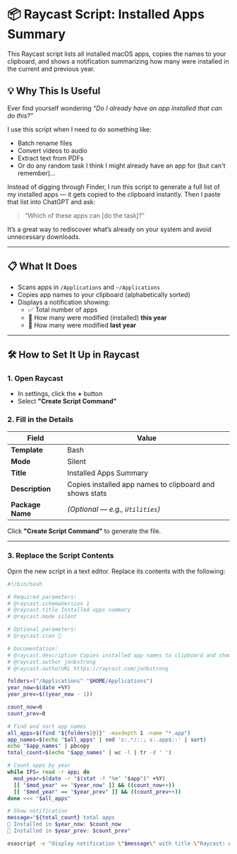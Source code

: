 # 📦 Raycast Script: Installed Apps Summary

This Raycast script lists all installed macOS apps, copies the names to your clipboard, and shows a notification summarizing how many were installed in the current and previous year.

## 💡 Why This Is Useful

Ever find yourself wondering *“Do I already have an app installed that can do this?”*

I use this script when I need to do something like:
- Batch rename files  
- Convert videos to audio  
- Extract text from PDFs  
- Or do any random task I think I might already have an app for (but can't remember)...

Instead of digging through Finder, I run this script to generate a full list of my installed apps — it gets copied to the clipboard instantly. Then I paste that list into ChatGPT and ask:

> “Which of these apps can [do the task]?”

It’s a great way to rediscover what’s already on your system and avoid unnecessary downloads.

---

## 📋 What It Does

- Scans apps in `/Applications` and `~/Applications`
- Copies app names to your clipboard (alphabetically sorted)
- Displays a notification showing:
  - ✅ Total number of apps
  - 📆 How many were modified (installed) **this year**
  - 📆 How many were modified **last year**

---

## 🛠 How to Set It Up in Raycast

### 1. Open Raycast

- In settings, click the **+** button 
- Select **"Create Script Command"**

### 2. Fill in the Details

| Field             | Value                                                  |
|------------------|--------------------------------------------------------|
| **Template**      | Bash                                                   |
| **Mode**          | Silent                                                 |
| **Title**         | Installed Apps Summary                                 |
| **Description**   | Copies installed app names to clipboard and shows stats |
| **Package Name**  | *(Optional — e.g., `Utilities`)*                       |

Click **"Create Script Command"** to generate the file.

---

### 3. Replace the Script Contents

Oprn the new script in a text editor. Replace its contents with the following:

```bash
#!/bin/bash

# Required parameters:
# @raycast.schemaVersion 1
# @raycast.title Installed apps summary
# @raycast.mode silent

# Optional parameters:
# @raycast.icon 🤖

# Documentation:
# @raycast.description Copies installed app names to clipboard and shows install stats by year.
# @raycast.author jonbstrong
# @raycast.authorURL https://raycast.com/jonbstrong

folders=("/Applications" "$HOME/Applications")
year_now=$(date +%Y)
year_prev=$((year_now - 1))

count_now=0
count_prev=0

# Find and sort app names
all_apps=$(find "${folders[@]}" -maxdepth 1 -name "*.app")
app_names=$(echo "$all_apps" | sed 's:.*/::; s:.app$::' | sort)
echo "$app_names" | pbcopy
total_count=$(echo "$app_names" | wc -l | tr -d ' ')

# Count apps by year
while IFS= read -r app; do
  mod_year=$(date -r "$(stat -f "%m" "$app")" +%Y)
  [[ "$mod_year" == "$year_now" ]] && ((count_now++))
  [[ "$mod_year" == "$year_prev" ]] && ((count_prev++))
done <<< "$all_apps"

# Show notification
message="${total_count} total apps
📆 Installed in $year_now: $count_now
📆 Installed in $year_prev: $count_prev"

osascript -e "display notification \"$message\" with title \"Raycast: Apps copied\" sound name \"Glass\""
